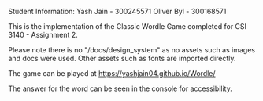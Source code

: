Student Information:
Yash Jain - 300245571
Oliver Byl - 300168571

This is the implementation of the Classic Wordle Game completed for CSI 3140 - Assignment 2.

Please note there is no "/docs/design_system" as no assets such as images and docs were used. Other assets such as fonts are imported directly.

The game can be played at https://yashjain04.github.io/Wordle/

The answer for the word can be seen in the console for accessibility.